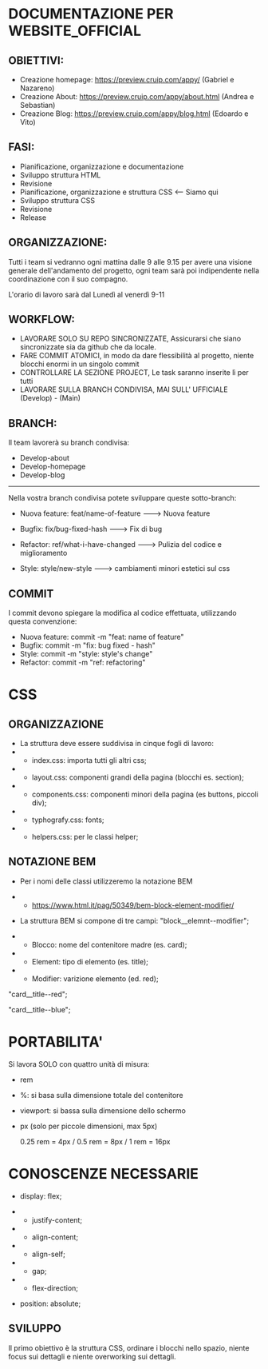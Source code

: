 # DOCUMENTAZIONE PER WEBSITE_OFFICIAL

## OBIETTIVI:

- Creazione homepage: https://preview.cruip.com/appy/ (Gabriel e Nazareno)
- Creazione About: https://preview.cruip.com/appy/about.html (Andrea e Sebastian)
- Creazione Blog: https://preview.cruip.com/appy/blog.html (Edoardo e Vito)

## FASI:

- Pianificazione, organizzazione e documentazione
- Sviluppo struttura HTML
- Revisione
- Pianificazione, organizzazione e struttura CSS <-- Siamo qui
- Sviluppo struttura CSS
- Revisione
- Release

## ORGANIZZAZIONE:

Tutti i team si vedranno ogni mattina dalle 9 alle 9.15 per avere una visione generale dell'andamento del progetto, ogni team sarà poi indipendente nella coordinazione con il suo compagno.

L'orario di lavoro sarà dal Lunedì al venerdì 9-11

## WORKFLOW:

- LAVORARE SOLO SU REPO SINCRONIZZATE, Assicurarsi che siano sincronizzate sia da github che da locale.
- FARE COMMIT ATOMICI, in modo da dare flessibilità al progetto, niente blocchi enormi in un singolo commit
- CONTROLLARE LA SEZIONE PROJECT, Le task saranno inserite lì per tutti
- LAVORARE SULLA BRANCH CONDIVISA, MAI SULL' UFFICIALE (Develop) - (Main)

## BRANCH:

Il team lavorerà su branch condivisa:

- Develop-about
- Develop-homepage
- Develop-blog
------------------------------
 Nella vostra branch condivisa potete sviluppare queste sotto-branch:

- Nuova feature: feat/name-of-feature ---> Nuova feature

- Bugfix: fix/bug-fixed-hash ---> Fix di bug

- Refactor: ref/what-i-have-changed ---> Pulizia del codice e miglioramento

- Style: style/new-style ---> cambiamenti minori estetici sul css

## COMMIT

I commit devono spiegare la modifica al codice effettuata, utilizzando questa convenzione:

- Nuova feature: commit -m "feat: name of feature"
- Bugfix: commit -m "fix: bug fixed - hash"
- Style: commit -m "style: style's change"
- Refactor: commit -m "ref: refactoring"



# CSS

## ORGANIZZAZIONE

- La struttura deve essere suddivisa in cinque fogli di lavoro:
- - index.css: importa tutti gli altri css;
- - layout.css: componenti grandi della pagina (blocchi es. section);
- - components.css: componenti minori della pagina (es buttons, piccoli div);
- - typhografy.css: fonts;
- - helpers.css: per le classi helper;



## NOTAZIONE BEM

- Per i nomi delle classi utilizzeremo la notazione BEM

- - https://www.html.it/pag/50349/bem-block-element-modifier/

- La struttura BEM si compone di tre campi: "block__elemnt--modifier";

- - Blocco: nome del contenitore madre (es. card);
- - Element: tipo di elemento (es. title);
- - Modifier: varizione elemento (ed. red);

"card__title--red";

"card__title--blue";

# PORTABILITA'

Si lavora SOLO con quattro unità di misura:

- rem
- %: si basa sulla dimensione totale del contenitore
- viewport: si bassa sulla dimensione dello schermo
- px (solo per piccole dimensioni, max 5px)

  0.25 rem = 4px / 0.5 rem = 8px / 1 rem = 16px

# CONOSCENZE NECESSARIE

- display: flex;
- - justify-content;
- - align-content;
- - align-self;
- - gap;
- - flex-direction;

- position: absolute;

## SVILUPPO

Il primo obiettivo è la struttura CSS, ordinare i blocchi nello spazio, niente focus sui dettagli e niente overworking sui dettagli.
